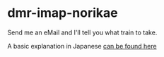 dmr-imap-norikae
================

Send me an eMail and I'll tell you what train to take.

A basic explanation in Japanese [can be found here](dl.dropbox.com/u/1297172/share/app.html)
